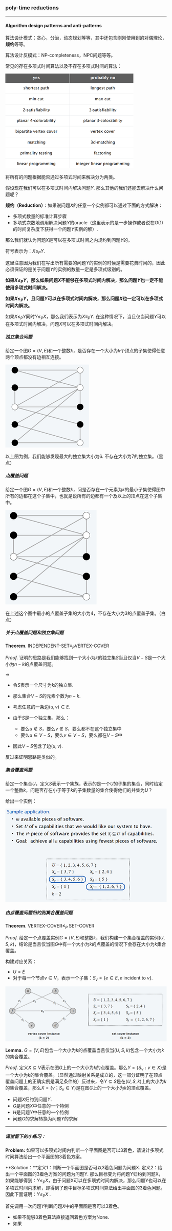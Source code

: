 ### poly-time reductions

---

#### Algorithm design patterns and anti-patterns

算法设计模式：贪心，分治，动态规划等等，其中还包含刚刚使用到的对偶理论，**规约**等等。

算法设计反模式：NP-completeness，NPC问题等等。

常见的存在多项式时间算法以及不存在多项式时间的算法：

<img src="pics/3-9.png" alt="多项式时间算法与无多项式时间算法对比" style="zoom:60%;" />

将所有的问题根据能否通过多项式时间来解决分为两类。

假设现在我们可以在多项式时间内解决问题$Y$. 那么其他的我们还能去解决什么问题呢？

**规约（Reduction）**：如果说问题$X$的任意一个实例都可以通过下面的方式解决：

- 多项式数量的标准计算步骤
- 多项式次数地调用解决问题$Y$的oracle（这里表示的是一步操作或者说在$O(1)$的时间复杂度下获得一个问题$Y$实例的解）. 

那么我们就认为问题$X$是可以在多项式时间之内规约到问题$Y$的。

符号表示为：$X\leq_{P}Y$.

这里注意因为我们在写出所有需要的问题$Y$的实例的时候是需要花费时间的，因此必须保证的是关于问题$Y$的实例的数量一定是多项式级别的。

**如果$X\leq_{P}Y$，那么如果问题$X$不能够在多项式时间内解决，那么问题$Y$也一定不能使用多项式时间解决。**

**如果$X\leq_P Y$，且问题$Y$可以在多项式时间内解决，那么问题$X$也一定可以在多项式时间内解决。**

如果$X\leq_P Y$同时$Y\leq_P X$，那么我们表示为$X\equiv_P Y$. 在这种情况下，当且仅当问题$Y$可以在多项式时间内解决，问题$X$可以在多项式时间内解决。

##### 独立集合问题

给定一个图$G=(V,E)$和一个整数$k$，是否存在一个大小为$k$个顶点的子集使得任意两个顶点都没有边相互连接。

<img src="pics/3-10.png" alt="独立集问题" style="zoom:60%;" />

以上图为例，我们能够发现最大的独立集大小为$6$. 不存在大小为$7$的独立集。（黑点）

##### 点覆盖问题

给定一个图$G=(V,E)$和一个整数$k$，问是否存在一个元素为$k$的最小子集使得图中所有的边都在这个子集中，也就是说所有的边都有一个及以上的顶点在这个子集中。

<img src="pics/3-11.png" alt="点覆盖问题" style="zoom:67%;" />

在上述这个图中最小的点覆盖子集的大小为$4$，不存在大小为3的点覆盖子集。（白点） 

##### 关于点覆盖问题和独立集问题

**Theorem.** INDEPENDENT-SET$\equiv_P$VERTEX-COVER 

*Proof.* 证明的思路是我们能够找到一个大小为$k$的独立集$S$当且仅当$V-S$是一个大小为$n-k$的点覆盖问题。

$\Rightarrow$

- 令$S$表示一个尺寸为$k$的独立集.
- 那么集合$V-S$的元素个数为$n-k$.
- 考虑任意的一条边$(u,v)\in E$.
- 由于$S$是一个独立集，那么：
  - 要么$u\notin S$，要么$v\notin S$，要么都不在这个独立集中
  - 要么$u\in V-S$，要么$v\in V-S$，要么都在$V-S$中

- 因此$V-S$包含了边$(u,v)$.

反过来证明思路是类似的。

##### 集合覆盖问题

给定一个集合$U$，定义$S$表示一个集族，表示的是一个$U$的子集的集合，同时给定一个整数$k$，问是否存在小于等于$k$的子集数量的集合使得他们的并集为$U$？

给出一个实例：

<img src="pics/3-12.png" alt="集合覆盖问题" style="zoom:67%;" />

##### 由点覆盖问题归约到集合覆盖问题

**Theorem.**  VERTEX-COVER$\leq_P$ SET-COVER

*Proof.* 给定一个点覆盖实例$G=(V,E)$和整数$k$，我们构建一个集合覆盖的实例$(U,S,k)$，结论是当且仅当图$G$中有一个大小为$k$的点覆盖的情况下会存在大小为$k$集合覆盖。

构建对应关系：

- $U=E$
- 对于每一个节点$v\in V$，表示一个子集：$S_v=\{e\in E,e\text{ incident to }v\}$.

<img src="pics/3-13.png" alt="点覆盖问题对应集合覆盖问题" style="zoom:67%;" />

**Lemma.** $G=(V,E)$包含一个大小为$k$的点覆盖当且仅当$(U,S,k)$包含一个大小为$k$的集合覆盖。

*Proof.* 定义$X\subseteq V$表示在图$G$上的一个大小为$k$的点覆盖。那么$Y=\{S_v:v\in X\}$是一个大小为$k$的集合覆盖。（显然通过映射关系是成立的，这一部分证明了在顶点覆盖问题上的正确实例是满足条件的）反过来，令$Y\subseteq S$是在$(U,S,k)$上的大小为$k$的集合覆盖，那么$X=\{v；S_v\in Y\}$是在图$G$上的一个大小为$k$的顶点覆盖。

- 问题$X$归约到问题$Y$.
- $G$是问题$X$中任意的一个特例
- $H$是问题$Y$中任意的一个特例
- 问题$G$的求解转换为问题$Y$的求解





---

##### 课堂留下的小练习：

**Problem:** 如果可以多项式时间内判断一个平面图是否可以3着色，请设计多项式时间算法给出一个平面图的3着色方案。

**Solution：**定义1：判断一个平面图是否可以3着色问题为问题X. 定义2：给出一个平面图的3着色方案的问题为问题Y. 那么目标变为将问题Y归约到问题X，如果能够得到：$Y\leq_P X$，由于问题X可以在多项式时间内解决，那么问题Y也可以在多项式时间内求解，即得到了题中目标多项式时间算法给出平面图的3着色问题。
因此下面证明：$Y\leq_P X$ .

首先调用一次问题$Y$判断问题$X$中的平面图是否可以3着色。

- 如果不能够3着色算法直接返回着色方案为None.
- 如果